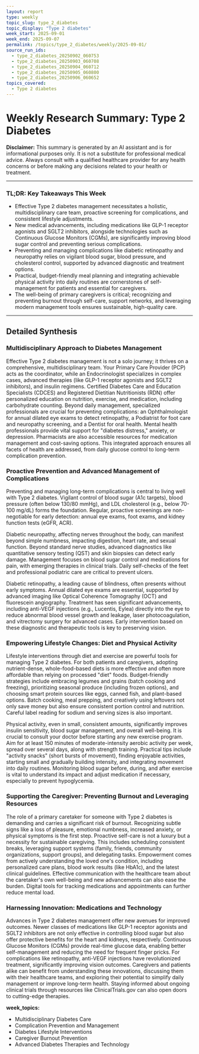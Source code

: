 ```yaml
---
layout: report
type: weekly
topic_slug: type_2_diabetes
topic_display: "Type 2 diabetes"
week_start: 2025-09-01
week_end: 2025-09-07
permalink: /topics/type_2_diabetes/weekly/2025-09-01/
source_run_ids:
  - type_2_diabetes_20250902_060753
  - type_2_diabetes_20250903_060708
  - type_2_diabetes_20250904_060712
  - type_2_diabetes_20250905_060800
  - type_2_diabetes_20250906_060652
topics_covered:
  - Type 2 diabetes
---
```


# Weekly Research Summary: Type 2 Diabetes

**Disclaimer:** This summary is generated by an AI assistant and is for informational purposes only. It is not a substitute for professional medical advice. Always consult with a qualified healthcare provider for any health concerns or before making any decisions related to your health or treatment.

---

### **TL;DR: Key Takeaways This Week**

- Effective Type 2 diabetes management necessitates a holistic, multidisciplinary care team, proactive screening for complications, and consistent lifestyle adjustments.
- New medical advancements, including medications like GLP-1 receptor agonists and SGLT2 inhibitors, alongside technologies such as Continuous Glucose Monitors (CGMs), are significantly improving blood sugar control and preventing serious complications.
- Preventing and managing complications like diabetic retinopathy and neuropathy relies on vigilant blood sugar, blood pressure, and cholesterol control, supported by advanced diagnostic and treatment options.
- Practical, budget-friendly meal planning and integrating achievable physical activity into daily routines are cornerstones of self-management for patients and essential for caregivers.
- The well-being of primary caregivers is critical; recognizing and preventing burnout through self-care, support networks, and leveraging modern management tools ensures sustainable, high-quality care.

---

## Detailed Synthesis

### Multidisciplinary Approach to Diabetes Management

Effective Type 2 diabetes management is not a solo journey; it thrives on a comprehensive, multidisciplinary team. Your Primary Care Provider (PCP) acts as the coordinator, while an Endocrinologist specializes in complex cases, advanced therapies (like GLP-1 receptor agonists and SGLT2 inhibitors), and insulin regimens. Certified Diabetes Care and Education Specialists (CDCES) and Registered Dietitian Nutritionists (RDN) offer personalized education on nutrition, exercise, and medication, including carbohydrate counting. Beyond daily management, specialized professionals are crucial for preventing complications: an Ophthalmologist for annual dilated eye exams to detect retinopathy, a Podiatrist for foot care and neuropathy screening, and a Dentist for oral health. Mental health professionals provide vital support for "diabetes distress," anxiety, or depression. Pharmacists are also accessible resources for medication management and cost-saving options. This integrated approach ensures all facets of health are addressed, from daily glucose control to long-term complication prevention.

### Proactive Prevention and Advanced Management of Complications

Preventing and managing long-term complications is central to living well with Type 2 diabetes. Vigilant control of blood sugar (A1c targets), blood pressure (often below 130/80 mmHg), and LDL cholesterol (e.g., below 70-100 mg/dL) forms the foundation. Regular, proactive screenings are non-negotiable for early detection: annual eye exams, foot exams, and kidney function tests (eGFR, ACR).

Diabetic neuropathy, affecting nerves throughout the body, can manifest beyond simple numbness, impacting digestion, heart rate, and sexual function. Beyond standard nerve studies, advanced diagnostics like quantitative sensory testing (QST) and skin biopsies can detect early damage. Management focuses on blood sugar control and medications for pain, with emerging therapies in clinical trials. Daily self-checks of the feet and professional podiatric care are critical to prevent ulcers.

Diabetic retinopathy, a leading cause of blindness, often presents without early symptoms. Annual dilated eye exams are essential, supported by advanced imaging like Optical Coherence Tomography (OCT) and fluorescein angiography. Treatment has seen significant advancements, including anti-VEGF injections (e.g., Lucentis, Eylea) directly into the eye to reduce abnormal blood vessel growth and leakage, laser photocoagulation, and vitrectomy surgery for advanced cases. Early intervention based on these diagnostic and therapeutic tools is key to preserving vision.

### Empowering Lifestyle Changes: Diet and Physical Activity

Lifestyle interventions through diet and exercise are powerful tools for managing Type 2 diabetes. For both patients and caregivers, adopting nutrient-dense, whole-food-based diets is more effective and often more affordable than relying on processed "diet" foods. Budget-friendly strategies include embracing legumes and grains (batch cooking and freezing), prioritizing seasonal produce (including frozen options), and choosing smart protein sources like eggs, canned fish, and plant-based options. Batch cooking, meal prepping, and creatively using leftovers not only save money but also ensure consistent portion control and nutrition. Careful label reading for sodium and serving sizes is also important.

Physical activity, even in small, consistent amounts, significantly improves insulin sensitivity, blood sugar management, and overall well-being. It is crucial to consult your doctor before starting any new exercise program. Aim for at least 150 minutes of moderate-intensity aerobic activity per week, spread over several days, along with strength training. Practical tips include "activity snacks" (short bursts of movement), finding enjoyable activities, starting small and gradually building intensity, and integrating movement into daily routines. Monitoring blood sugar before, during, and after exercise is vital to understand its impact and adjust medication if necessary, especially to prevent hypoglycemia.

### Supporting the Caregiver: Preventing Burnout and Leveraging Resources

The role of a primary caretaker for someone with Type 2 diabetes is demanding and carries a significant risk of burnout. Recognizing subtle signs like a loss of pleasure, emotional numbness, increased anxiety, or physical symptoms is the first step. Proactive self-care is not a luxury but a necessity for sustainable caregiving. This includes scheduling consistent breaks, leveraging support systems (family, friends, community organizations, support groups), and delegating tasks. Empowerment comes from actively understanding the loved one's condition, including personalized care plans, blood work results (like HbA1c), and the latest clinical guidelines. Effective communication with the healthcare team about the caretaker's own well-being and new advancements can also ease the burden. Digital tools for tracking medications and appointments can further reduce mental load.

### Harnessing Innovation: Medications and Technology

Advances in Type 2 diabetes management offer new avenues for improved outcomes. Newer classes of medications like GLP-1 receptor agonists and SGLT2 inhibitors are not only effective in controlling blood sugar but also offer protective benefits for the heart and kidneys, respectively. Continuous Glucose Monitors (CGMs) provide real-time glucose data, enabling better self-management and reducing the need for frequent finger pricks. For complications like retinopathy, anti-VEGF injections have revolutionized treatment, significantly improving vision outcomes. Caregivers and patients alike can benefit from understanding these innovations, discussing them with their healthcare teams, and exploring their potential to simplify daily management or improve long-term health. Staying informed about ongoing clinical trials through resources like ClinicalTrials.gov can also open doors to cutting-edge therapies.

**week_topics:**
- Multidisciplinary Diabetes Care
- Complication Prevention and Management
- Diabetes Lifestyle Interventions
- Caregiver Burnout Prevention
- Advanced Diabetes Therapies and Technology
